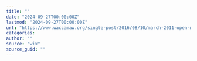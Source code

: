 ```yaml
---
title: ""
date: "2024-09-27T00:00:00Z"
lastmod: "2024-09-27T00:00:00Z"
url: "https://www.waccamaw.org/single-post/2016/08/10/march-2011-open-meeting-summary-03042011"
categories:
author: ""
source: "wix"
source_guid: ""
---
```




